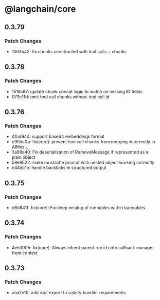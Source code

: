 # @langchain/core

## 0.3.79

### Patch Changes

- 1063b43: fix chunks constructed with tool calls + chunks

## 0.3.78

### Patch Changes

- 1519a97: update chunk concat logic to match on missing ID fields
- 079e11d: omit tool call chunks without tool call id

## 0.3.76

### Patch Changes

- 41bd944: support base64 embeddings format
- e90bc0a: fix(core): prevent tool call chunks from merging incorrectly in AIMes…
- 3a99a40: Fix deserialization of RemoveMessage if represented as a plain object
- 58e9522: make mustache prompt with nested object working correctly
- e44dc1b: handle backticks in structured output

## 0.3.75

### Patch Changes

- d6d841f: fix(core): Fix deep nesting of runnables within traceables

## 0.3.74

### Patch Changes

- 4e53005: fix(core): Always inherit parent run id onto callback manager from context

## 0.3.73

### Patch Changes

- a5a2e10: add root export to satisfy bundler requirements
